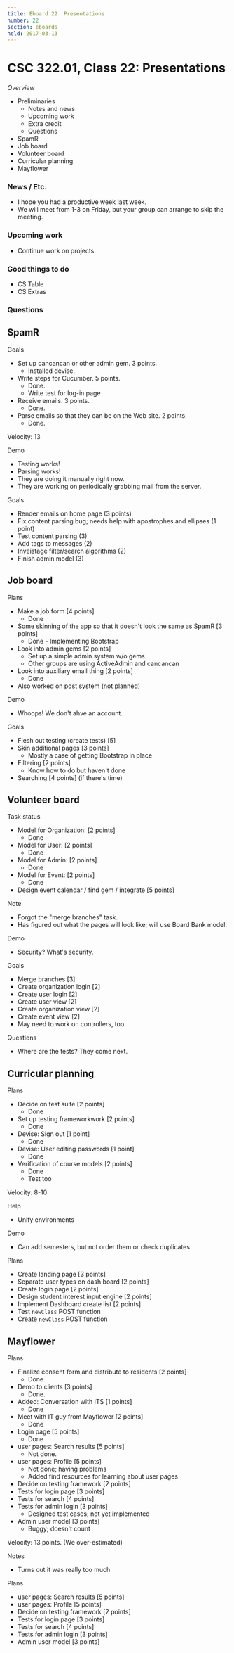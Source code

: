 ```yaml
---
title: Eboard 22  Presentations
number: 22
section: eboards
held: 2017-03-13
---
```

CSC 322.01, Class 22: Presentations
===================================

_Overview_

* Preliminaries
    * Notes and news
    * Upcoming work
    * Extra credit
    * Questions
* SpamR
* Job board
* Volunteer board
* Curricular planning
* Mayflower

### News / Etc.

* I hope you had a productive week last week.
* We will meet from 1-3 on Friday, but your group can arrange to 
  skip the meeting.

### Upcoming work

* Continue work on projects.

### Good things to do

* CS Table
* CS Extras

### Questions

SpamR
-----

Goals

* Set up cancancan or other admin gem.  3 points.
    * Installed devise.
* Write steps for Cucumber.  5 points.
    * Done.
    * Write test for log-in page
* Receive emails.  3 points.
    * Done.
* Parse emails so that they can be on the Web site.  2 points.
    * Done.

Velocity: 13

Demo

* Testing works!
* Parsing works!
* They are doing it manually right now.
* They are working on periodically grabbing mail from the server.

Goals

* Render emails on home page (3 points)
* Fix content parsing bug; needs help with apostrophes and ellipses (1 point)
* Test content parsing (3)
* Add tags to messages (2)
* Inveistage filter/search algorithms (2)
* Finish admin model (3)
 
Job board
---------

Plans

* Make a job form [4 points]
    * Done
* Some skinning of the app so that it doesn't look the same as SpamR [3 points]
    * Done - Implementing Bootstrap
* Look into admin gems [2 points]
    * Set up a simple admin system w/o gems
    * Other groups are using ActiveAdmin and cancancan
* Look into auxiliary email thing [2 points]
    * Done
* Also worked on post system (not planned)

Demo

* Whoops!  We don't ahve an account.

Goals

* Flesh out testing (create tests) [5]
* Skin additional pages [3 points]
    * Mostly a case of getting Bootstrap in place
* Filtering [2 points]
    * Know how to do but haven't done
* Searching [4 points] (if there's time)

Volunteer board
---------------

Task status

* Model for Organization: [2 points]
    * Done
* Model for User: [2 points]
    * Done
* Model for Admin: [2 points]
    * Done
* Model for Event: [2 points]
    * Done
* Design event calendar / find gem / integrate [5 points]

Note

* Forgot the "merge branches" task.
* Has figured out what the pages will look like; will use Board
  Bank model.

Demo

* Security?  What's security.

Goals

* Merge branches [3]
* Create organization login [2]
* Create user login [2]
* Create user view [2]
* Create organization view [2]
* Create event view [2]
* May need to work on controllers, too.

Questions

* Where are the tests?  They come next.

Curricular planning
-------------------

Plans

* Decide on test suite [2 points]
    * Done
* Set up testing frameworkwork [2 points]
    * Done
* Devise: Sign out [1 point]
    * Done
* Devise: User editing passwords [1 point]
    * Done
* Verification of course models [2 points]
    * Done
    * Test too

Velocity: 8-10

Help

* Unify environments

Demo

* Can add semesters, but not order them or check duplicates.

Plans

* Create landing page [3 points]
* Separate user types on dash board [2 points]
* Create login page [2 points]
* Design student interest input engine [2 points]
* Implement Dashboard create list [2 points]
* Test `newClass` POST function
* Create `newClass` POST function

Mayflower
---------

Plans

* Finalize consent form and distribute to residents [2 points]
    * Done
* Demo to clients [3 points]
    * Done.
* Added: Conversation with ITS [1 points]
    * Done
* Meet with IT guy from Mayflower [2 points]
    * Done
* Login page [5 points]
    * Done
* user pages: Search results [5 points]
    * Not done.
* user pages: Profile [5 points]
    * Not done; having problems
    * Added find resources for learning about user pages
* Decide on testing framework [2 points]
* Tests for login page [3 points]
* Tests for search [4 points]
* Tests for admin login [3 points]
    * Designed test cases; not yet implemented
* Admin user model [3 points]
    * Buggy; doesn't count

Velocity: 13 points.  (We over-estimated)

Notes

* Turns out it was really too much

Plans

* user pages: Search results [5 points]
* user pages: Profile [5 points]
* Decide on testing framework [2 points]
* Tests for login page [3 points]
* Tests for search [4 points]
* Tests for admin login [3 points]
* Admin user model [3 points]
